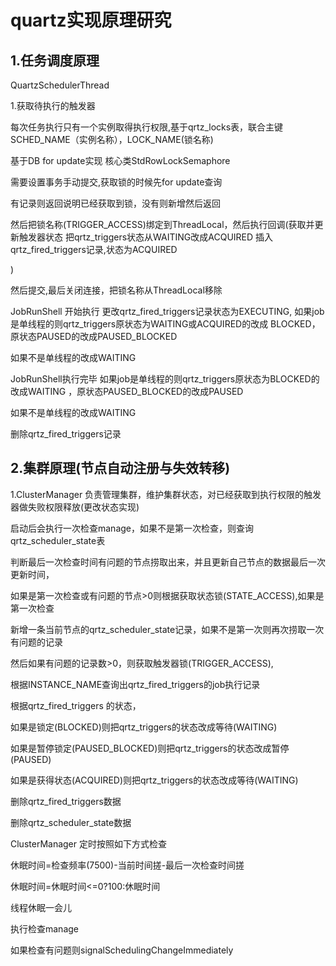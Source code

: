 # quartz实现原理研究



## 1.任务调度原理
QuartzSchedulerThread

1.获取待执行的触发器

每次任务执行只有一个实例取得执行权限,基于qrtz_locks表，联合主键SCHED_NAME（实例名称），LOCK_NAME(锁名称)

基于DB for update实现 核心类StdRowLockSemaphore

需要设置事务手动提交,获取锁的时候先for update查询

有记录则返回说明已经获取到锁，没有则新增然后返回

然后把锁名称(TRIGGER_ACCESS)绑定到ThreadLocal，然后执行回调(获取并更新触发器状态
把qrtz_triggers状态从WAITING改成ACQUIRED
插入qrtz_fired_triggers记录,状态为ACQUIRED

)

然后提交,最后关闭连接，把锁名称从ThreadLocal移除

JobRunShell 开始执行
更改qrtz_fired_triggers记录状态为EXECUTING,
如果job是单线程的则qrtz_triggers原状态为WAITING或ACQUIRED的改成 BLOCKED，原状态PAUSED的改成PAUSED_BLOCKED

如果不是单线程的改成WAITING

JobRunShell执行完毕
如果job是单线程的则qrtz_triggers原状态为BLOCKED的改成WAITING ，原状态PAUSED_BLOCKED的改成PAUSED

如果不是单线程的改成WAITING

删除qrtz_fired_triggers记录


## 2.集群原理(节点自动注册与失效转移)
1.ClusterManager 负责管理集群，维护集群状态，对已经获取到执行权限的触发器做失败权限释放(更改状态实现)

启动后会执行一次检查manage，如果不是第一次检查，则查询qrtz_scheduler_state表

判断最后一次检查时间有问题的节点捞取出来，并且更新自己节点的数据最后一次更新时间，

如果是第一次检查或有问题的节点>0则根据获取状态锁(STATE_ACCESS),如果是第一次检查

新增一条当前节点的qrtz_scheduler_state记录，如果不是第一次则再次捞取一次有问题的记录

然后如果有问题的记录数>0，则获取触发器锁(TRIGGER_ACCESS),

根据INSTANCE_NAME查询出qrtz_fired_triggers的job执行记录

根据qrtz_fired_triggers 的状态，

如果是锁定(BLOCKED)则把qrtz_triggers的状态改成等待(WAITING)

如果是暂停锁定(PAUSED_BLOCKED)则把qrtz_triggers的状态改成暂停(PAUSED)

如果是获得状态(ACQUIRED)则把qrtz_triggers的状态改成等待(WAITING)

删除qrtz_fired_triggers数据

删除qrtz_scheduler_state数据

ClusterManager 定时按照如下方式检查

休眠时间=检查频率(7500)-当前时间搓-最后一次检查时间搓

休眠时间=休眠时间<=0?100:休眠时间

线程休眠一会儿

执行检查manage

如果检查有问题则signalSchedulingChangeImmediately


